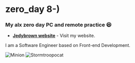 #  zero_day 8-)
### My alx zero day PC and remote practice :laughing:

- __[Jedybrown website](http://jedidiahsolomon.ml/)__ - Visit my website.

I am a Software Engineer based on Front-end Development.

![Minion](https://octodex.github.com/images/minion.png)
![Stormtroopocat](https://octodex.github.com/images/stormtroopocat.jpg "The Stormtroopocat")
